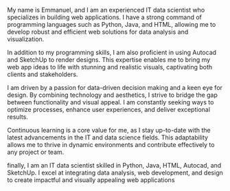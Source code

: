My name is Emmanuel, and I am an experienced IT data scientist who specializes in building web applications. I have a strong command of programming languages such as Python, Java, and HTML, allowing me to develop robust and efficient web solutions for data analysis and visualization.

In addition to my programming skills, I am also proficient in using Autocad and SketchUp to render designs. This expertise enables me to bring my web app ideas to life with stunning and realistic visuals, captivating both clients and stakeholders.

I am driven by a passion for data-driven decision making and a keen eye for design. By combining technology and aesthetics, I strive to bridge the gap between functionality and visual appeal. I am constantly seeking ways to optimize processes, enhance user experiences, and deliver exceptional results.

Continuous learning is a core value for me, as I stay up-to-date with the latest advancements in the IT and data science fields. This adaptability allows me to thrive in dynamic environments and contribute effectively to any project or team.

finally, I am an IT data scientist skilled in Python, Java, HTML, Autocad, and SketchUp. I excel at integrating data analysis, web development, and design to create impactful and visually appealing web applications
